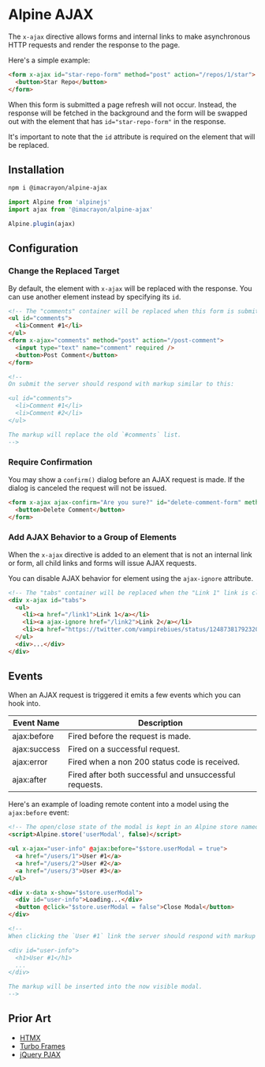 # Alpine AJAX

The `x-ajax` directive allows forms and internal links to make asynchronous HTTP requests and render the response to the page.

Here's a simple example:

```html
<form x-ajax id="star-repo-form" method="post" action="/repos/1/star">
  <button>Star Repo</button>
</form>
```
When this form is submitted a page refresh will not occur. Instead, the response will be fetched in the background and the form will be swapped out with the element that has `id="star-repo-form"` in the response.

It's important to note that the `id` attribute is required on the element that will be replaced.

## Installation

```bash
npm i @imacrayon/alpine-ajax
```

```js
import Alpine from 'alpinejs'
import ajax from '@imacrayon/alpine-ajax'

Alpine.plugin(ajax)
```

## Configuration

### Change the Replaced Target

By default, the element with `x-ajax` will be replaced with the response. You can use another element instead by specifying its `id`.

```html
<!-- The "comments" container will be replaced when this form is submitted. -->
<ul id="comments">
  <li>Comment #1</li>
</ul>
<form x-ajax="comments" method="post" action="/post-comment">
  <input type="text" name="comment" required />
  <button>Post Comment</button>
</form>

<!--
On submit the server should respond with markup similar to this:

<ul id="comments">
  <li>Comment #1</li>
  <li>Comment #2</li>
</ul>

The markup will replace the old `#comments` list.
-->

```

### Require Confirmation

You may show a `confirm()` dialog before an AJAX request is made. If the dialog is canceled the request will not be issued.

```html
<form x-ajax ajax-confirm="Are you sure?" id="delete-comment-form" method="delete" action="/delete-comment">
  <button>Delete Comment</button>
</form>
```

### Add AJAX Behavior to a Group of Elements

When the `x-ajax` directive is added to an element that is not an internal link or form, all child links and forms will issue AJAX requests.

You can disable AJAX behavior for element using the `ajax-ignore` attribute.

```html
<!-- The "tabs" container will be replaced when the "Link 1" link is clicked. The "Link 2" and "Link 3" links will trigger a full page reload. -->
<div x-ajax id="tabs">
  <ul>
    <li><a href="/link1">Link 1</a></li>
    <li><a ajax-ignore href="/link2">Link 2</a></li>
    <li><a href="https://twitter.com/vampirebiues/status/1248738179232006146">Link 3</a></li>
  </ul>
  <div>...</div>
</div>
```

## Events

When an AJAX request is triggered it emits a few events which you can hook into.

Event Name | Description
---|---
ajax:before | Fired before the request is made.
ajax:success | Fired on a successful request.
ajax:error | Fired when a non 200 status code is received.
ajax:after | Fired after both successful and unsuccessful requests.

Here's an example of loading remote content into a model using the `ajax:before` event:

```html
<!-- The open/close state of the modal is kept in an Alpine store named `userModal` -->
<script>Alpine.store('userModal', false)</script>

<ul x-ajax="user-info" @ajax:before="$store.userModal = true">
  <a href="/users/1">User #1</a>
  <a href="/users/2">User #2</a>
  <a href="/users/3">User #3</a>
</ul>

<div x-data x-show="$store.userModal">
  <div id="user-info">Loading...</div>
  <button @click="$store.userModal = false">Close Modal</button>
</div>

<!--
When clicking the `User #1` link the server should respond with markup similar to this:

<div id="user-info">
  <h1>User #1</h1>
  ...
</div>

The markup will be inserted into the now visible modal.
-->

```

## Prior Art

* [HTMX](https://htmx.org)
* [Turbo Frames](https://turbo.hotwired.dev)
* [jQuery PJAX](https://pjax.herokuapp.com)
